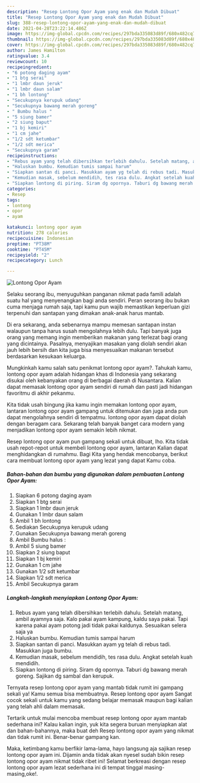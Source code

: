 ```yaml
---
description: "Resep Lontong Opor Ayam yang enak dan Mudah Dibuat"
title: "Resep Lontong Opor Ayam yang enak dan Mudah Dibuat"
slug: 388-resep-lontong-opor-ayam-yang-enak-dan-mudah-dibuat
date: 2021-04-28T23:22:14.486Z
image: https://img-global.cpcdn.com/recipes/297bda335083d89f/680x482cq70/lontong-opor-ayam-foto-resep-utama.jpg
thumbnail: https://img-global.cpcdn.com/recipes/297bda335083d89f/680x482cq70/lontong-opor-ayam-foto-resep-utama.jpg
cover: https://img-global.cpcdn.com/recipes/297bda335083d89f/680x482cq70/lontong-opor-ayam-foto-resep-utama.jpg
author: James Hamilton
ratingvalue: 3.4
reviewcount: 10
recipeingredient:
- "6 potong daging ayam"
- "1 btg serai"
- "1 lmbr daun jeruk"
- "1 lmbr daun salam"
- "1 bh lontong"
- "Secukupnya kerupuk udang"
- "Secukupnya bawang merah goreng"
- " Bumbu halus "
- "5 siung bamer"
- "2 siung baput"
- "1 bj kemiri"
- "1 cm jahe"
- "1/2 sdt ketumbar"
- "1/2 sdt merica"
- "Secukupnya garam"
recipeinstructions:
- "Rebus ayam yang telah dibersihkan terlebih dahulu. Setelah matang, ambil ayamnya saja. Kalo pakai ayam kampung, kaldu saya pakai. Tapi karena pakai ayam potong jadi tidak pakai kaldunya. Sesuaikan selera saja ya"
- "Haluskan bumbu. Kemudian tumis sampai harum"
- "Siapkan santan di panci. Masukkan ayam yg telah di rebus tadi. Masukkan juga bumbu."
- "Kemudian masak, sebelum mendidih, tes rasa dulu. Angkat setelah kuah mendidih."
- "Siapkan lontong di piring. Siram dg opornya. Taburi dg bawang merah goreng. Sajikan dg sambal dan kerupuk."
categories:
- Resep
tags:
- lontong
- opor
- ayam

katakunci: lontong opor ayam 
nutrition: 278 calories
recipecuisine: Indonesian
preptime: "PT38M"
cooktime: "PT45M"
recipeyield: "2"
recipecategory: Lunch

---
```



![Lontong Opor Ayam](https://img-global.cpcdn.com/recipes/297bda335083d89f/680x482cq70/lontong-opor-ayam-foto-resep-utama.jpg)

Selaku seorang ibu, menyuguhkan panganan nikmat pada famili adalah suatu hal yang menyenangkan bagi anda sendiri. Peran seorang ibu bukan cuma menjaga rumah saja, tapi kamu pun wajib memastikan keperluan gizi terpenuhi dan santapan yang dimakan anak-anak harus mantab.

Di era  sekarang, anda sebenarnya mampu memesan santapan instan walaupun tanpa harus susah mengolahnya lebih dulu. Tapi banyak juga orang yang memang ingin memberikan makanan yang terlezat bagi orang yang dicintainya. Pasalnya, menyajikan masakan yang diolah sendiri akan jauh lebih bersih dan kita juga bisa menyesuaikan makanan tersebut berdasarkan kesukaan keluarga. 



Mungkinkah kamu salah satu penikmat lontong opor ayam?. Tahukah kamu, lontong opor ayam adalah hidangan khas di Indonesia yang sekarang disukai oleh kebanyakan orang di berbagai daerah di Nusantara. Kalian dapat memasak lontong opor ayam sendiri di rumah dan pasti jadi hidangan favoritmu di akhir pekanmu.

Kita tidak usah bingung jika kamu ingin memakan lontong opor ayam, lantaran lontong opor ayam gampang untuk ditemukan dan juga anda pun dapat mengolahnya sendiri di tempatmu. lontong opor ayam dapat diolah dengan beragam cara. Sekarang telah banyak banget cara modern yang menjadikan lontong opor ayam semakin lebih nikmat.

Resep lontong opor ayam pun gampang sekali untuk dibuat, lho. Kita tidak usah repot-repot untuk membeli lontong opor ayam, lantaran Kalian dapat menghidangkan di rumahmu. Bagi Kita yang hendak mencobanya, berikut cara membuat lontong opor ayam yang lezat yang dapat Kamu coba.

<!--inarticleads1-->

##### Bahan-bahan dan bumbu yang digunakan dalam pembuatan Lontong Opor Ayam:

1. Siapkan 6 potong daging ayam
1. Siapkan 1 btg serai
1. Siapkan 1 lmbr daun jeruk
1. Gunakan 1 lmbr daun salam
1. Ambil 1 bh lontong
1. Sediakan Secukupnya kerupuk udang
1. Gunakan Secukupnya bawang merah goreng
1. Ambil  Bumbu halus :
1. Ambil 5 siung bamer
1. Siapkan 2 siung baput
1. Siapkan 1 bj kemiri
1. Gunakan 1 cm jahe
1. Gunakan 1/2 sdt ketumbar
1. Siapkan 1/2 sdt merica
1. Ambil Secukupnya garam




<!--inarticleads2-->

##### Langkah-langkah menyiapkan Lontong Opor Ayam:

1. Rebus ayam yang telah dibersihkan terlebih dahulu. Setelah matang, ambil ayamnya saja. Kalo pakai ayam kampung, kaldu saya pakai. Tapi karena pakai ayam potong jadi tidak pakai kaldunya. Sesuaikan selera saja ya
1. Haluskan bumbu. Kemudian tumis sampai harum
1. Siapkan santan di panci. Masukkan ayam yg telah di rebus tadi. Masukkan juga bumbu.
1. Kemudian masak, sebelum mendidih, tes rasa dulu. Angkat setelah kuah mendidih.
1. Siapkan lontong di piring. Siram dg opornya. Taburi dg bawang merah goreng. Sajikan dg sambal dan kerupuk.




Ternyata resep lontong opor ayam yang mantab tidak rumit ini gampang sekali ya! Kamu semua bisa membuatnya. Resep lontong opor ayam Sangat cocok sekali untuk kamu yang sedang belajar memasak maupun bagi kalian yang telah ahli dalam memasak.

Tertarik untuk mulai mencoba membuat resep lontong opor ayam mantab sederhana ini? Kalau kalian ingin, yuk kita segera buruan menyiapkan alat dan bahan-bahannya, maka buat deh Resep lontong opor ayam yang nikmat dan tidak rumit ini. Benar-benar gampang kan. 

Maka, ketimbang kamu berfikir lama-lama, hayo langsung aja sajikan resep lontong opor ayam ini. Dijamin anda tiidak akan nyesel sudah bikin resep lontong opor ayam nikmat tidak ribet ini! Selamat berkreasi dengan resep lontong opor ayam lezat sederhana ini di tempat tinggal masing-masing,oke!.

